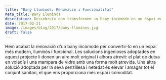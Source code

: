 ```yaml
---
title: "Bany Lluminós: Renovació i Funcionalitat"
meta_title: Bany Lluminós
description: Descobreix com transformem un bany incòmode en un espai més modern, lluminós i funcional, amb solucions innovadores i un toc atrevit.
date: 2017-02-21
image: /images/blog/2017/bany-lluminos.jpg
draft: false
---
```


Hem acabat la renovació d'un bany incòmode per convertir-lo en un espai més modern, lluminós i funcional. Les solucions ingenioses adoptades en aquest projecte li donen un aire molt original i alhora atrevit: el plat de dutxa en voladís i una mampara de vidre amb una forma molt atrevida. Una altra solució adoptada per la seva senzillesa i netedat és elevar i amagar tot el conjunt sanitari, el que ens proporciona més espai i comoditat.
